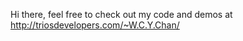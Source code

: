 Hi there, feel free to check out my code and demos at http://triosdevelopers.com/~W.C.Y.Chan/
<!---
wchan614/wchan614 is a ✨ special ✨ repository because its `README.md` (this file) appears on your GitHub profile.
You can click the Preview link to take a look at your changes.
--->
